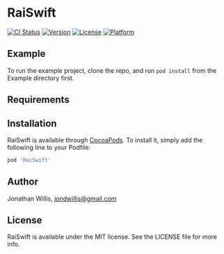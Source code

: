 # RaiSwift

[![CI Status](http://img.shields.io/travis/jondwillis/RaiSwift.svg?style=flat)](https://travis-ci.org/jondwillis/RaiSwift)
[![Version](https://img.shields.io/cocoapods/v/RaiSwift.svg?style=flat)](http://cocoapods.org/pods/RaiSwift)
[![License](https://img.shields.io/cocoapods/l/RaiSwift.svg?style=flat)](http://cocoapods.org/pods/RaiSwift)
[![Platform](https://img.shields.io/cocoapods/p/RaiSwift.svg?style=flat)](http://cocoapods.org/pods/RaiSwift)

## Example

To run the example project, clone the repo, and run `pod install` from the Example directory first.

## Requirements

## Installation

RaiSwift is available through [CocoaPods](http://cocoapods.org). To install
it, simply add the following line to your Podfile:

```ruby
pod 'RaiSwift'
```

## Author

Jonathan Willis, jondwillis@gmail.com

## License

RaiSwift is available under the MIT license. See the LICENSE file for more info.
